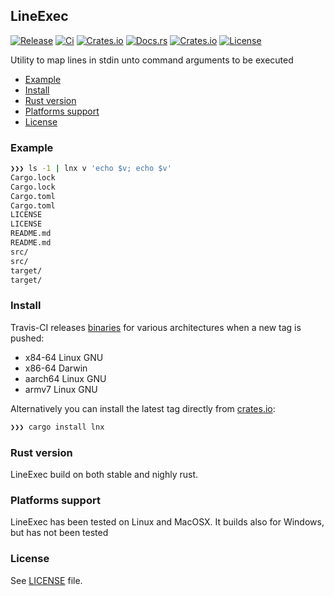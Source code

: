 ## LineExec
[![Release](https://img.shields.io/github/workflow/status/crisidev/lnx/release?style=for-the-badge)](https://github.com/crisidev/lnx/actions?query=workflow%3Arelease)
[![Ci](https://img.shields.io/github/workflow/status/crisidev/lnx/ci?style=for-the-badge)](https://github.com/crisidev/lnx/actions?query=workflow%3Aci)
[![Crates.io](https://img.shields.io/crates/v/lnx?style=for-the-badge)](https://crates.io/crates/lnx)
[![Docs.rs](https://img.shields.io/badge/docs.rs-rustdoc-green?style=for-the-badge)](https://docs.rs/crate/lnx)
[![Crates.io](https://img.shields.io/crates/d/lnx?style=for-the-badge)](https://crates.io/crates/lnx)
[![License](https://img.shields.io/badge/license-MIT-blue?style=for-the-badge)](https://github.com/crisidev/lnx/blob/master/LICENSE)

Utility to map lines in stdin unto command arguments to be executed

- [Example](#example)
- [Install](#install)
- [Rust version](#rust-version)
- [Platforms support](#platforms-support)
- [License](#license)

### Example
```sh
❯❯❯ ls -1 | lnx v 'echo $v; echo $v'
Cargo.lock
Cargo.lock
Cargo.toml
Cargo.toml
LICENSE
LICENSE
README.md
README.md
src/
src/
target/
target/
```

### Install
Travis-CI releases [binaries](https://github.com/crisidev/lnx/releases) for various architectures when a new tag is pushed:
* x84-64 Linux GNU
* x86-64 Darwin
* aarch64 Linux GNU
* armv7 Linux GNU

Alternatively you can install the latest tag directly from [crates.io](https://crates.io/crates/lnx):
```sh
❯❯❯ cargo install lnx
```

### Rust version
LineExec build on both stable and nighly rust.

### Platforms support
LineExec has been tested on Linux and MacOSX. It builds also for Windows, but has not been tested 

### License
See [LICENSE](https://github.com/crisidev/lnx/blob/master/LICENSE) file.

